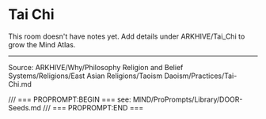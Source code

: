 # Tai Chi

This room doesn't have notes yet. Add details under ARKHIVE/Tai_Chi to grow the Mind Atlas.

---
Source: ARKHIVE/Why/Philosophy Religion and Belief Systems/Religions/East Asian Religions/Taoism Daoism/Practices/Tai-Chi.md

/// === PROPROMPT:BEGIN ===
see: MIND/ProPrompts/Library/DOOR-Seeds.md
/// === PROPROMPT:END ===
